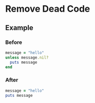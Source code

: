 # Remove Dead Code

## Example

### Before

```ruby
message = "hello"
unless message.nil?
  puts message
end
```

### After

```ruby
message = "hello"
puts message
```
